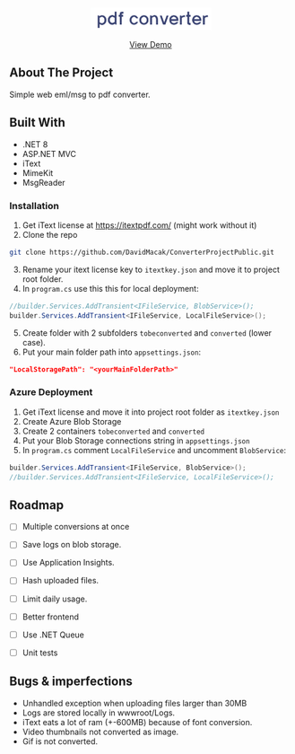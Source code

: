 <br/>
<p align="center">
  <a href="https://github.com/DavidMacak/ConverterProjectPublic">
    <img src="ConverterProject.Web/wwwroot/images/logo-sm.png" alt="Logo" height="40">
  </a>
  <p align="center">
    <a href="https://davakconverter.azurewebsites.net/">View Demo</a>
  </p>
</p>



## About The Project

Simple web eml/msg to pdf converter.

## Built With

* .NET 8
* ASP.NET MVC
* iText
* MimeKit
* MsgReader

### Installation

1. Get iText license at https://itextpdf.com/ (might work without it)
2. Clone the repo
```sh
git clone https://github.com/DavidMacak/ConverterProjectPublic.git
```
3. Rename your itext license key to `itextkey.json` and move it to project root folder.
4. In `program.cs` use this this for local deployment:
```csharp
//builder.Services.AddTransient<IFileService, BlobService>();
builder.Services.AddTransient<IFileService, LocalFileService>();
```
5. Create folder with 2 subfolders `tobeconverted` and `converted` (lower case).
6. Put your main folder path into `appsettings.json`:
```json
"LocalStoragePath": "<yourMainFolderPath>"
 ```

### Azure Deployment
1. Get iText license and move it into project root folder as `itextkey.json`
2. Create Azure Blob Storage
3. Create 2 containers `tobeconverted` and `converted`
4. Put your Blob Storage connections string in `appsettings.json`
5. In `program.cs` comment `LocalFileService` and uncomment `BlobService`:
```csharp
builder.Services.AddTransient<IFileService, BlobService>();
//builder.Services.AddTransient<IFileService, LocalFileService>();
```
## Roadmap

 - [ ] Multiple conversions at once
 - [ ] Save logs on blob storage.
 - [ ] Use Application Insights.
 - [ ] Hash uploaded files.
 - [ ] Limit daily usage.
 - [ ] Better frontend
 - [ ] Use .NET Queue
 - [ ] Unit tests


## Bugs & imperfections

 - Unhandled exception when uploading files larger than 30MB
 - Logs are stored locally in wwwroot/Logs.
 - iText eats a lot of ram (+-600MB) because of font conversion.
 - Video thumbnails not converted as image.
 - Gif is not converted.
